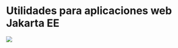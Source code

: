 # Utilidades para aplicaciones web Jakarta EE

[![](https://jitpack.io/v/Francisco-Castillo/utilidades.svg)](https://jitpack.io/#Francisco-Castillo/utilidades)
